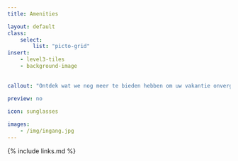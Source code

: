 ```yaml
---
title: Amenities

layout: default
class:
    select: 
        list: "picto-grid"
insert: 
    - level3-tiles
    - background-image
    
    
callout: "Ontdek wat we nog meer te bieden hebben om uw vakantie onvergetelijk te maken."
    
preview: no

icon: sunglasses

images: 
    - /img/ingang.jpg
---
```

{% include links.md %}